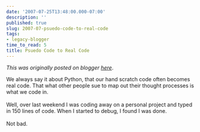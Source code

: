 ```yaml
---
date: '2007-07-25T13:48:00.000-07:00'
description: ''
published: true
slug: 2007-07-psuedo-code-to-real-code
tags:
- legacy-blogger
time_to_read: 5
title: Psuedo Code to Real Code
---
```


*This was originally posted on blogger [here](https://pydanny.blogspot.com/2007/07/psuedo-code-to-real-code.html)*.

We always say it about Python, that our hand scratch code often becomes real code.  That what other people sue to map out their thought processes is what we code in.<br /><br />Well, over last weekend I was coding away on a personal project and typed in 150 lines of code.  When I started to debug, I found I was done.<br /><br />Not bad.
